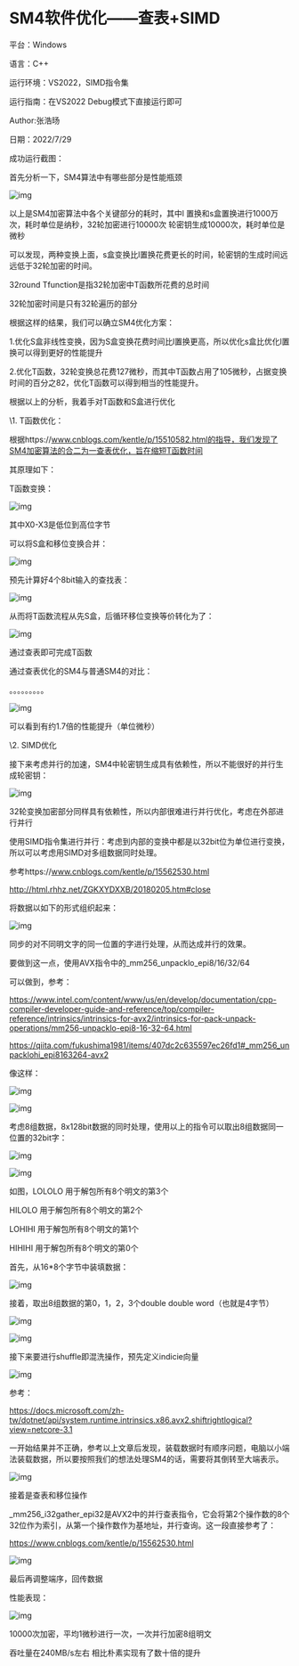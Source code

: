 # 			SM4软件优化——查表+SIMD

平台：Windows 

语言：C++ 

运行环境：VS2022，SIMD指令集

运行指南：在VS2022 Debug模式下直接运行即可

Author:张浩旸

日期：2022/7/29

成功运行截图：

首先分析一下，SM4算法中有哪些部分是性能瓶颈

![img](file:///C:\Users\ASUS\AppData\Local\Temp\ksohtml8884\wps1.jpg) 

以上是SM4加密算法中各个关键部分的耗时，其中l 置换和s盒置换进行1000万次，耗时单位是纳秒，32轮加密进行10000次 轮密钥生成10000次，耗时单位是微秒

可以发现，两种变换上面，s盒变换比l置换花费更长的时间，轮密钥的生成时间远远低于32轮加密的时间。

32round Tfunction是指32轮加密中T函数所花费的总时间

32轮加密时间是只有32轮遍历的部分

根据这样的结果，我们可以确立SM4优化方案：

1.优化S盒非线性变换，因为S盒变换花费时间比l置换更高，所以优化s盒比优化l置换可以得到更好的性能提升

2.优化T函数，32轮变换总花费127微秒，而其中T函数占用了105微秒，占据变换时间的百分之82，优化T函数可以得到相当的性能提升。

 

根据以上的分析，我着手对T函数和S盒进行优化

\1. T函数优化：

根据https://www.cnblogs.com/kentle/p/15510582.html的指导，我们发现了SM4加密算法的合二为一查表优化，旨在缩短T函数时间

其原理如下：

T函数变换：

![img](file:///C:\Users\ASUS\AppData\Local\Temp\ksohtml8884\wps2.jpg) 

其中X0-X3是低位到高位字节

可以将S盒和移位变换合并：

![img](file:///C:\Users\ASUS\AppData\Local\Temp\ksohtml8884\wps3.jpg) 

预先计算好4个8bit输入的查找表：

![img](file:///C:\Users\ASUS\AppData\Local\Temp\ksohtml8884\wps4.jpg) 

从而将T函数流程从先S盒，后循环移位变换等价转化为了：

![img](file:///C:\Users\ASUS\AppData\Local\Temp\ksohtml8884\wps5.jpg) 

通过查表即可完成T函数

 

通过查表优化的SM4与普通SM4的对比：

。。。。。。。。。

![img](file:///C:\Users\ASUS\AppData\Local\Temp\ksohtml8884\wps6.jpg) 

可以看到有约1.7倍的性能提升（单位微秒）

 

\2. SIMD优化

接下来考虑并行的加速，SM4中轮密钥生成具有依赖性，所以不能很好的并行生成轮密钥：

![img](file:///C:\Users\ASUS\AppData\Local\Temp\ksohtml8884\wps7.jpg) 

32轮变换加密部分同样具有依赖性，所以内部很难进行并行优化，考虑在外部进行并行

使用SIMD指令集进行并行：考虑到内部的变换中都是以32bit位为单位进行变换，所以可以考虑用SIMD对多组数据同时处理。

 

参考https://www.cnblogs.com/kentle/p/15562530.html

   http://html.rhhz.net/ZGKXYDXXB/20180205.htm#close

 

 

将数据以如下的形式组织起来：

![img](file:///C:\Users\ASUS\AppData\Local\Temp\ksohtml8884\wps8.jpg) 

同步的对不同明文字的同一位置的字进行处理，从而达成并行的效果。

要做到这一点，使用AVX指令中的_mm256_unpacklo_epi8/16/32/64

可以做到，参考：

https://www.intel.com/content/www/us/en/develop/documentation/cpp-compiler-developer-guide-and-reference/top/compiler-reference/intrinsics/intrinsics-for-avx2/intrinsics-for-pack-unpack-operations/mm256-unpacklo-epi8-16-32-64.html

 

https://qiita.com/fukushima1981/items/407dc2c635597ec26fd1#_mm256_unpacklohi_epi8163264-avx2

像这样：

![img](file:///C:\Users\ASUS\AppData\Local\Temp\ksohtml8884\wps9.jpg) 

![img](file:///C:\Users\ASUS\AppData\Local\Temp\ksohtml8884\wps10.jpg) 

考虑8组数据，8x128bit数据的同时处理，使用以上的指令可以取出8组数据同一位置的32bit字：

![img](file:///C:\Users\ASUS\AppData\Local\Temp\ksohtml8884\wps11.jpg) 

![img](file:///C:\Users\ASUS\AppData\Local\Temp\ksohtml8884\wps12.jpg) 

 

如图，LOLOLO 用于解包所有8个明文的第3个

HILOLO 用于解包所有8个明文的第2个

LOHIHI 用于解包所有8个明文的第1个

HIHIHI 用于解包所有8个明文的第0个

 

首先，从16*8个字节中装填数据：

![img](file:///C:\Users\ASUS\AppData\Local\Temp\ksohtml8884\wps13.jpg) 

接着，取出8组数据的第0，1，2，3个double double word（也就是4字节）

![img](file:///C:\Users\ASUS\AppData\Local\Temp\ksohtml8884\wps14.jpg) 

![img](file:///C:\Users\ASUS\AppData\Local\Temp\ksohtml8884\wps15.jpg) 

接下来要进行shuffle即混洗操作，预先定义indicie向量

![img](file:///C:\Users\ASUS\AppData\Local\Temp\ksohtml8884\wps16.jpg) 

参考：

https://docs.microsoft.com/zh-tw/dotnet/api/system.runtime.intrinsics.x86.avx2.shiftrightlogical?view=netcore-3.1

一开始结果并不正确，参考以上文章后发现，装载数据时有顺序问题，电脑以小端法装载数据，所以要按照我们的想法处理SM4的话，需要将其倒转至大端表示。

![img](file:///C:\Users\ASUS\AppData\Local\Temp\ksohtml8884\wps17.jpg) 

接着是查表和移位操作

_mm256_i32gather_epi32是AVX2中的并行查表指令，它会将第2个操作数的8个32位作为索引，从第一个操作数作为基地址，并行查询。这一段直接参考了：

https://www.cnblogs.com/kentle/p/15562530.html

![img](file:///C:\Users\ASUS\AppData\Local\Temp\ksohtml8884\wps18.jpg) 

最后再调整端序，回传数据

性能表现：

![img](file:///C:\Users\ASUS\AppData\Local\Temp\ksohtml8884\wps19.jpg) 

10000次加密，平均1微秒进行一次，一次并行加密8组明文

吞吐量在240MB/s左右 相比朴素实现有了数十倍的提升